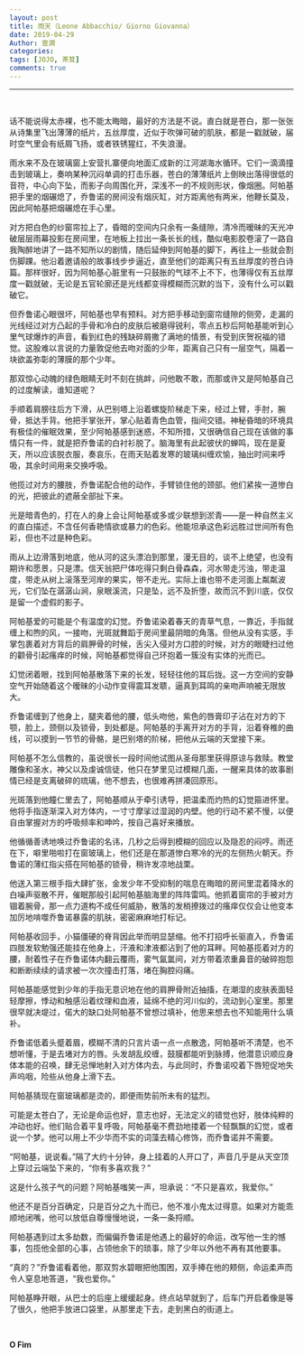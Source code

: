 ```yaml
---
layout: post
title: 雨天（Leone Abbacchio/ Giorno Giovanna）
date: 2019-04-29
Author: 壹澗
categories: 
tags: [JOJO, 茶茸]
comments: true
--- 
```




***

<br/>

话不能说得太赤裸，也不能太晦暗，最好的方法是不说。直白就是苍白，那一张张从诗集里飞出薄薄的纸片，五丝厚度，近似于吹弹可破的肌肤，都是一戳就破，届时空气里会有纸屑飞扬，或者铁锈猩红，不失浪漫。

雨水来不及在玻璃窗上安营扎寨便向地面汇成新的江河湖海水循环。它们一滴滴撞击到玻璃上，奏响某种沉闷单调的打击乐器，苍白的薄薄纸片上倒映出落得很低的音符，中心向下坠，而影子向周围化开，深浅不一的不规则形状，像烟圈。阿帕基把手里的烟碾熄了，乔鲁诺的房间没有烟灰缸，对方距离他有两米，他鞭长莫及，因此阿帕基把烟碾熄在手心里。

对方把白色的纱窗帘拉上了，昏暗的空间内只余有一条缝隙，清冷而暧昧的天光冲破层层雨幕投影在房间里，在地板上拉出一条长长的线，酷似电影胶卷滚了一路自我陶醉地讲了一路不知所以的剧情，随后延伸到阿帕基的脚下，再往上一些就会割伤脚踝。他沿着邀请般的故事线步步逼近，直至他们的距离只有五丝厚度的苍白诗篇。那样很好，因为阿帕基心脏里有一只鼓胀的气球不上不下，也薄得仅有五丝厚度一戳就破，无论是五官轮廓还是光线都变得模糊而沉默的当下，没有什么可以戳破它。

但乔鲁诺心眼很坏，阿帕基也早有预料。对方把手移动到窗帘缝隙的侧旁，走漏的光线经过对方凸起的手骨和冷白的皮肤后被磨得锐利，零点五秒后阿帕基能听到心里气球爆炸的声音，看到红色的残缺碎屑撒了满地的情景，有受到庆贺祝福的错觉。这股难以言说的力量敦促他去吻对面的少年，距离自己只有一层空气，隔着一块欲盖弥彰的薄膜的那个少年。

那双惊心动魄的绿色眼睛无时不刻在挑衅，问他敢不敢，而那或许又是阿帕基自己的过度解读，谁知道呢？

手顺着肩膀往后方下滑，从巴别塔上沿着螺旋阶梯走下来，经过上臂，手肘，腕骨，抵达手背。他把手掌张开，掌心贴着青色血管，指间交错。神秘昏暗的环境具有极佳的催眠效果，至少阿帕基感到迷惑，不知所措，又很确信自己现在该做的事情只有一件，就是把乔鲁诺的白衬衫脱了。脑海里有此起彼伏的蝉鸣，现在是夏天，所以应该脱衣服，奏哀乐，在雨天贴着发寒的玻璃纠缠欢愉，抽出时间来呼吸，其余时间用来交换呼吸。

他揽过对方的腰肢，乔鲁诺配合他的动作，手臂锁住他的颈部。他们紧挨一道惨白的光，把彼此的遮蔽全部扯下来。

光是暗青色的，打在人的身上会让阿帕基或多或少联想到淤青——是一种自然主义的直白描述，不含任何香艳情欲或暴力的色彩。他能坦承这色彩远胜过世间所有色彩，但也不过是种色彩。

雨从上边滑落到地底，他从河的这头漂泊到那里，漫无目的，谈不上绝望，也没有期许和愿景，只是漂。信天翁把尸体吃得只剩白骨森森，河水带走污浊，带走温度，带走从树上滚落至河岸的果实，带不走光。实际上谁也带不走河面上粼粼波光，它们坠在潺潺山涧，泉眼溪流，只是坠，远不及折堕，故而沉不到川底，仅仅是留一个虚假的影子。

阿帕基爱的可能是个有温度的幻觉。乔鲁诺染着春天的青草气息，一靠近，手指就缠上和煦的风，一接吻，光斑就舞蹈于房间里最阴暗的角落。但他从没有实感，手掌包裹着对方背后的肩胛骨的时候，舌尖入侵对方口腔的时候，对方的眼睫扫过他的颧骨引起瘙痒的时候，阿帕基都觉得自己环抱着一簇没有实体的光而已。

幻觉闭着眼，找到阿帕基散落下来的长发，轻轻往他的耳后拢。这一方空间的安静空气开始随着这个暧昧的小动作变得震耳发聩，逼真到耳鸣的亲吻声响被无限放大。

乔鲁诺缠到了他身上，腿夹着他的腰，低头吻他，紫色的唇膏印子沾在对方的下颚，脸上，颈侧以及锁骨，到处都是。阿帕基的手离开对方的手背，沿着脊椎的曲线，可以摸到一节节的骨骼，是巴别塔的阶梯，把他从云端的天堂接下来。

阿帕基不怎么信教的，虽说很长一段时间他试图从圣母那里获得原谅与救赎。教堂雕像和圣水，神父以及虔诚信徒，他只在梦里见过模糊几面，一醒来具体的故事剧情已经是支离破碎的琉璃，他不想去，也很难再拼凑回原形。

光斑落到他瞳仁里去了，阿帕基顺从于牵引诱导，把温柔而灼热的幻觉箍进怀里。他将手指逐渐深入对方体内，一寸寸摩挲过湿润的内壁。他的行动不紧不慢，以便自由掌握对方的呼吸频率和呻吟，按自己喜好来播放。

他循循善诱地唤过乔鲁诺的名讳，几秒之后得到模糊的回应以及隐忍的闷哼。雨还在下，噼里啪啦打在窗玻璃上，他们还是在那道惨白寒冷的光的左侧热火朝天。乔鲁诺的薄红指尖搭在阿帕基的锁骨，稍许发凉地战栗。

他送入第三根手指大肆扩张，金发少年不受抑制的喘息在晦暗的房间里混着降水的白噪声驱散不开，催眠那般引起阿帕基脑海里的阵阵雷鸣。他抓着窗帘的手被对方锢着腕骨，那一点力道构不成任何威胁，散落的发梢撩拨过的瘙痒仅仅会让他变本加厉地啃噬乔鲁诺暴露的肌肤，密密麻麻地打标记。

阿帕基收回手，小猫僵硬的脊背因此举而明显瑟缩。他不打招呼长驱直入，乔鲁诺四肢发软勉强还能挂在他身上，汗液和津液都沾到了他的耳畔。阿帕基揽着对方的腰，耐着性子在乔鲁诺体内翻云覆雨，雾气氤氲间，对方带着浓重鼻音的破碎抱怨和断断续续的请求被一次次撞击打落，堵在胸腔闷痛。

阿帕基能感觉到少年的手指无意识地在他的肩胛骨附近抽搐，在潮湿的皮肤表面轻轻摩擦，悸动和触感沿着纹理和血液，延绵不绝的河川似的，流动到心室里。那里很早就决堤过，偌大的缺口处阿帕基不曾想过填补，他思来想去也不知能用什么填补。

乔鲁诺低着头蹙着眉，模糊不清的只言片语一点一点散逸，阿帕基听不清楚，也不想听懂，于是去堵对方的唇。头发胡乱绞缠，鼓膜都能听到脉搏，他潜意识顺应身体本能的召唤，肆无忌惮地射入对方体内去，与此同时，乔鲁诺咬着下唇短促地失声呜咽，险些从他身上滑下去。

阿帕基猜现在窗玻璃都是烫的，即便雨势前所未有的猛烈。

可能是太苍白了，无论是命运也好，意志也好，无法定义的错觉也好，肢体纯粹的冲动也好。他们贴合着平复呼吸，阿帕基毫不费劲地搂着一个轻飘飘的幻觉，或者说一个梦。他可以用上不少华而不实的词藻去精心修饰，而乔鲁诺并不需要。

“阿帕基，说说看。”隔了大约十分钟，身上挂着的人开口了，声音几乎是从天空顶上穿过云端坠下来的，“你有多喜欢我？”

这是什么孩子气的问题？阿帕基嗤笑一声，坦承说：“不只是喜欢，我爱你。”

他还不是百分百确定，只是百分之九十而已，他不准小鬼太过得意。如果对方能乖顺地闭嘴，他可以放低自尊慢慢地说，一条一条捋顺。

阿帕基遇到过太多劫数，而偏偏乔鲁诺是他遇上的最好的命运，改写他一生的憾事，包揽他全部的心事，占领他余下的琐事，除了少年以外他不再有其他要事。

“真的？”乔鲁诺看着他，那双剪水碧眼把他围困，双手捧在他的颊侧，命运柔声而令人窒息地答道，“我也爱你。”

阿帕基睁开眼，从巴士的后座上缓缓起身。终点站早就到了，后车门开启着像是等了很久，他把手放进口袋里，从那里走下去，走到黑白的街道上。

<br/>

**O Fim**
